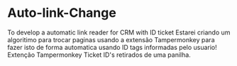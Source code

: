 # Auto-link-Change
To develop a automatic link reader for CRM with ID ticket
Estarei criando um algoritimo para trocar paginas usando a extensão Tampermonkey para fazer isto de forma automatica usando ID tags informadas pelo usuario!
Extenção Tampermonkey
Ticket ID's retirados de uma panilha. 
